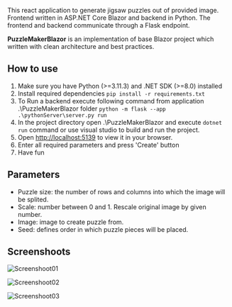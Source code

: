 
This react application to generate jigsaw puzzles out of provided image.
Frontend written in ASP.NET Core Blazor and backend in Python. The frontend and backend communicate through a Flask endpoint.

**PuzzleMakerBlazor** is an implementation of base Blazor project which written with clean architecture and best practices.

## How to use
1. Make sure you have Python (>=3.11.3) and .NET SDK (>=8.0) installed
2. Install required dependencies `pip install -r requirements.txt`
3. To Run a backend execute following command from application .\PuzzleMakerBlazor folder
`python -m flask --app .\pythonServer\server.py run`
4. In the project directory open .\PuzzleMakerBlazor and execute `dotnet run` command or use visual studio to build and run the project.
5. Open [http://localhost:5139](http://localhost:5139) to view it in your browser.  
6. Enter all required parameters and press 'Create' button
7. Have fun

## Parameters
- Puzzle size: the number of rows and columns into which the image will be splited.
- Scale: number between 0 and 1. Rescale original image by given number.
- Image: image to create puzzle from.
- Seed: defines order in which puzzle pieces will be placed.

## Screenshoots
![Screenshoot01](./src/images/screenshoot01.png)

![Screenshoot02](./src/images/screenshoot02.png)

![Screenshoot03](./src/images/screenshoot03.png)
